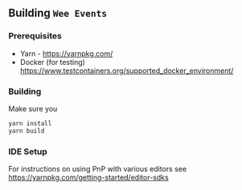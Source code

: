 ## Building `Wee Events`

### Prerequisites

- Yarn - https://yarnpkg.com/
- Docker (for testing) https://www.testcontainers.org/supported_docker_environment/

### Building

Make sure you

```sh
yarn install
yarn build
```

### IDE Setup

For instructions on using PnP with various editors see https://yarnpkg.com/getting-started/editor-sdks
